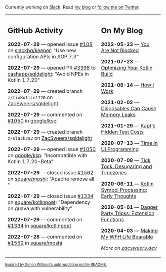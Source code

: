 Currently working on [Slack](https://slack.com/). Read [my blog](https://zacsweers.dev/) or [follow me on Twitter](https://twitter.com/ZacSweers).

<table><tr><td valign="top" width="60%">

## GitHub Activity
<!-- githubActivity starts -->
**2022-07-29** — opened issue [#105](https://github.com/slackhq/keeper/issues/105) on [slackhq/keeper](https://github.com/slackhq/keeper): "Use new configuration APIs in AGP 7.3"

**2022-07-29** — opened PR [#3398](https://github.com/cashapp/sqldelight/pull/3398) to [cashapp/sqldelight](https://github.com/cashapp/sqldelight): "Avoid NPEs in Kotlin 1.7.20"

**2022-07-29** — created branch `z/fixKotlin1720` on [ZacSweers/sqldelight](https://github.com/ZacSweers/sqldelight)

**2022-07-29** — commented on [#1050](https://github.com/google/ksp/issues/1050#issuecomment-1200064525) in [google/ksp](https://github.com/google/ksp)

**2022-07-29** — created branch `z/slack2a2` on [ZacSweers/sqldelight](https://github.com/ZacSweers/sqldelight)

**2022-07-29** — opened issue [#1050](https://github.com/google/ksp/issues/1050) on [google/ksp](https://github.com/google/ksp): "Incompatible with Kotlin 1.7.20-Beta"

**2022-07-29** — closed issue [#1562](https://github.com/square/moshi/issues/1562) on [square/moshi](https://github.com/square/moshi): "Apache remove all "

**2022-07-29** — closed issue [#1334](https://github.com/square/kotlinpoet/issues/1334) on [square/kotlinpoet](https://github.com/square/kotlinpoet): "Dependency on guava with vulnerability"

**2022-07-29** — commented on [#1334](https://github.com/square/kotlinpoet/issues/1334#issuecomment-1199285737) in [square/kotlinpoet](https://github.com/square/kotlinpoet)

**2022-07-28** — commented on [#1559](https://github.com/square/moshi/issues/1559#issuecomment-1198202799) in [square/moshi](https://github.com/square/moshi)
<!-- githubActivity ends -->
</td><td valign="top" width="40%">

## On My Blog
<!-- blog starts -->
**2022-05-23** — [You Are Not Blocked](https://www.zacsweers.dev/you-are-not-blocked/)

**2021-07-23** — [Optimizing Your Kotlin Build](https://www.zacsweers.dev/optimizing-your-kotlin-build/)

**2021-06-14** — [How I Work](https://www.zacsweers.dev/how-i-work/)

**2021-02-02** — [Disposables Can Cause Memory Leaks](https://www.zacsweers.dev/disposables-can-cause-memory-leaks/)

**2021-01-29** — [Kapt's Hidden Test Costs](https://www.zacsweers.dev/kapts-hidden-test-costs/)

**2020-07-13** — [Time in UI Programming](https://www.zacsweers.dev/time-in-ui/)

**2020-07-08** — [Tick Tock: Desugaring and Timezones](https://www.zacsweers.dev/ticktock-desugaring-timezones/)

**2020-06-11** — [Kotlin Symbol Processing: Early Thoughts](https://www.zacsweers.dev/kotlin-symbol-processor-early-thoughts/)

**2020-05-01** — [Dagger Party Tricks: Extension Functions](https://www.zacsweers.dev/dagger-party-tricks-extension-functions/)

**2020-04-03** — [Making My WFH Life Bearable](https://www.zacsweers.dev/making-wfh-life-bearable/)
<!-- blog ends -->
_More on [zacsweers.dev](https://zacsweers.dev/)_
</td></tr></table>

<sub><a href="https://simonwillison.net/2020/Jul/10/self-updating-profile-readme/">Inspired by Simon Willison's auto-updating profile README.</a></sub>